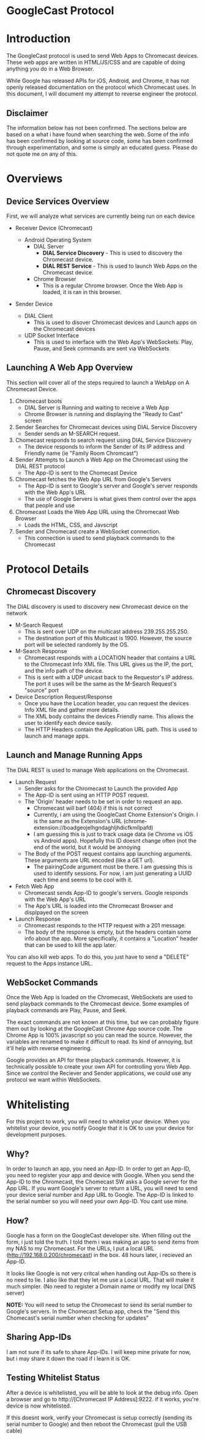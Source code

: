 GoogleCast Protocol
===================

# Introduction
The GoogleCast protocol is used to send Web Apps to Chromecast devices.  These web apps are written in HTML/JS/CSS and are capable of doing anything you do in a Web Browser.  

While Google has released APIs for iOS, Android, and Chrome, it has not openly released documentation on the protocol which Chromecast uses.  In this document, I will document my attempt to reverse engineer the protocol.  

## Disclaimer
The information below has not been confirmed.  The sections below are based on a what i have found when searching the web.  Some of the info has been confirmed by looking at source code, some has been confirmed through experimentation, and some is simply an educated guess.  Please do not quote me on any of this.

# Overviews 

## Device Services Overview
First, we will analyze what services are currently being run on each device

* Receiver Device (Chromecast)
    * Android Operating System
        * DIAL Server  
            * **DIAL Service Discovery** - This is used to discovery the Chromecast device.
            * **DIAL REST Service** -  This is used to launch Web Apps on the Chromecast device.
        * Chrome Browser 
            * This is a regular Chrome browser.  Once the Web App is loaded, it is ran in this browser. 

* Sender Device
    * DIAL Client
        * This is used to disover Chromecast devices and Launch apps on the Chromecast devices
    * UDP Socket Interface
        * This is used to interface with the Web App's WebSockets.  Play, Pause, and Seek commands are sent via WebSockets


## Launching A Web App Overview
This section will cover all of the steps required to launch a WebApp on A Chromecast Device.

1. Chromecast boots
    * DIAL Server is Running and waiting to receive a Web App
    * Chrome Browser is running and displaying the "Ready to Cast" screen
2. Sender Searches for Chromecast devices using DIAL Service Discovery
    * Sender sends an M-SEARCH request.   
3. Chomecast responds to search request using DIAL Service Discovery 
    * The device responds to inform the Sender of its IP address and Friendly name (ie "Family Room Chromcast")
3. Sender Attempts to Launch a Web App on the Chromecast using the DIAL REST protocol
    * The App-ID is sent to the Chomecast Device
4. Chromecast fetches the Web App URL from Google's Servers
    * The App-ID is sent to Google's server and Google's server responds with the Web App's URL
    * The use of Google Servers is what gives them control over the apps that people and use 
5. Chromecast Loads the Web App URL using the Chromecast Web Browser
    * Loads the HTML, CSS, and Javscript
6. Sender and Chromecast create a WebSocket connection.
    * This connection is used to send playback commands to the Chromecast

# Protocol Details

## Chromecast Discovery
The DIAL discovery is used to discovery new Chromecast device on the network 

* M-Search Request
    * This is sent over UDP on the multicast address 239.255.255.250.
    * The destination port of this Multicast is 1900.  However, the source port will be selected randomly by the OS.
* M-Search Response
    * Chromecast responds with a LOCATION header that contains a URL to the Chromecast Info XML file.  This URL gives us the IP, the port, and the info path of the device.
    * This is sent with a UDP unicast back to the Requestor's IP address.  The port it uses will be the same as the M-Search Request's "source" port
* Device Description Request/Response
    * Once you have the Location header, you can request the devices Info XML file and gather more details.
    * The XML body contains the devices Friendly name.  This allows the user to identify each device easily.
    * The HTTP Headers contain the Application URL path.  This is used to launch and manage apps.

## Launch and Manage Running Apps
The DIAL REST is used to manage Web applications on the Chromecast.

* Launch Request
    * Sender asks for the Chromecast to Launch the provided App
    * The App-ID is sent using an HTTP POST request.
    * The 'Origin' header needs to be set in order to request an app.  
        * Chromecast will barf (404) if this is not correct
        * Currently, i am using the GoogleCast Chome Extension's Origin.  I is the same as the Extension's URL (chrome-extension://boadgeojelhgndaghljhdicfkmllpafd)
        * I am guessing this is just to track usage data (ie Chrome vs iOS vs Android apps).  Hopefully this ID doesnt change often (not the end of the world, but it would be annoying
    * The Body of the POST request contains app launching arguments.  These arguments are URL encoded (like a GET url).  
        * The pairingCode argument must be there.  I am guessing this is used to identify sessions.  For now, i am just generating a UUID each time and seems to be cool with it.  
* Fetch Web App
    * Chromecast sends App-ID to google's servers.  Google responds with the Web App's URL
    * The App's URL is loaded into the Chromecast Browser and displpayed on the screen
* Launch Response
    * Chromecast responds to the HTTP request with a 201 message.
    * The body of the response is empty, but the headers contain some info about the app.  More specifically, it contains a "Location" header that can be used to kill the app later.  

You can also kill web apps.  To do this, you just have to send a "DELETE" request to the Apps instance URL.  

## WebSocket Commands
Once the Web App is loaded on the Chromecast, WebSockets are used to send playback commands to the Chromecast device.  Some examples of playback commands are Play, Pause, and Seek.

The exact commands are not known at this time, but we can probably figure them out by looking at the GoogleCast Chrome App source code.  The Chrome App is 100% javascript so you can read the source. However, the variables are renamed to make it difficult to read.  Its kind of annoying, but it'll help with reverse engineering.
  
Google provides an API for these playback commands. However, it is technically possible to create your own API for controlling yoru Web App.  Since we control the Reciever and Sender applications, we could use any protocol we want within WebSockets. 

# Whitelisting
For this project to work, you will need to whitelist your device.  When you whitelist your device, you notify Google that it is OK to use your device for development purposes.

## Why?
In order to launch an app, you need an App-ID.  In order to get an App-ID, you need to register your app and device with Google.  When you send the App-ID to the Chromecast, the Chomecast SW asks a Google server for the App URL.  If you want Google's server to return a URL, you will need to send your device serial number and App URL to Google.  The App-ID is linked to the serial number so you will need your own App-ID.  You cant use mine.

## How?
Google has a form on the GoogleCast developer site.  When filling out the form, i just told the truth.  I told them i was making an app to send items from my NAS to my Chromecast.  For the URLs, I put a local URL (http://192.168.0.200/chromecast) in the box.  48 hours later, i recieved an App-ID.  

It looks like Google is not very critcal when handing out App-IDs so there is no need to lie.  I also like that they let me use a Local URL.  That will make it much simpler. (No need to register a Domain name or modify my local DNS server)

**NOTE:** You will need to setup the Chromecast to send its serial number to Google's servers.  In the Chomecast Setup app, check the "Send this Chomecast's serial number when checking for updates"

## Sharing App-IDs
I am not sure if its safe to share App-IDs.  I will keep mine private for now, but i may share it down the road if i learn it is OK.

## Testing Whitelist Status
After a device is whitelisted, you will be able to look at the debug info.  Open a browser and go to http://[Chromecast IP Address]:9222.  if it works, you're device is now whitelisted.  

If this doesnt work, verify your Chromecast is setup correctly (sending its serial number to Google) and then reboot the Chromecast (pull the USB cable)



